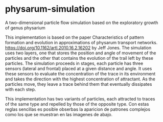 # physarum-simulation
A two-dimensional particle flow simulation based on the exploratory growth of genus physarium 


This implementation is based on the paper Characteristics of pattern formation and evolution in approximations of physarum transport networks.  https://doi.org/10.1162/artl.2010.16.2.16202 by Jeff Jones. The simulation uses two layers, one that stores the position and angle of movement of the particles and the other that contains the evolution of the trail left by these particles. The simulation proceeds in stages, each particle has three sensors (lateral and frontal) placed at a given distance and angle. It uses these sensors to evaluate the concentration of the trace in its environment and takes the direction with the highest concentration of attractant. As the particles move, they leave a trace behind them that eventually dissipates with each step.

This implementation has two variants of particles, each attracted to traces of the same type and repelled by those of the opposite type. Con estas reglas sencillas es posible obserbas la aparicion de patrones complejos como los que se muestran en las imagenes de abajo.

